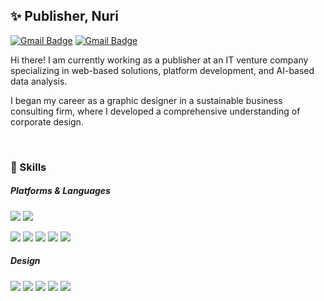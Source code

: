 <h2>✨ Publisher, Nuri</h2>

 [![Gmail Badge](https://img.shields.io/badge/naver-03C75A?style=flat-square&logo=naver&logoColor=white&link=mailto:qqq4020@naver.com)](mailto:qqq4020@naver.com) [![Gmail Badge](https://img.shields.io/badge/Gmail-000000?style=flat-square&logo=Gmail&logoColor=white&link=mailto:nuinurss@gmail.com)](mailto:nuinurss@gmail.com)

<p>Hi there! I am currently working as a publisher at an IT venture company specializing in web-based solutions, platform development, and AI-based data analysis. 
  
  I began my career as a graphic designer in a sustainable business consulting firm, where I developed a comprehensive understanding of corporate design.</p>
<br/>

<h3>💪 Skills </h2>

##### Platforms & Languages

<!--
**NuriSeol/NuriSeol** is a ✨ _special_ ✨ repository because its `README.md` (this file) appears on your GitHub profile.

Here are some ideas to get you started:

- 🔭 I’m currently working on ...
- 🌱 I’m currently learning ...
- 👯 I’m looking to collaborate on ...
- 🤔 I’m looking for help with ...
- 💬 Ask me about ...
- 📫 How to reach me: ...
- 😄 Pronouns: ...
- ⚡ Fun fact: ...
-->

<img src="https://img.shields.io/badge/React-61DAFB?style=flat-square&logo=react&logoColor=white"/> <img src="https://img.shields.io/badge/angular-D6002F?style=flat-square&logo=angular&logoColor=white"/>

<img src="https://img.shields.io/badge/TypeScript-3178C6?style=flat-square&logo=typescript&logoColor=white"/> <img src="https://img.shields.io/badge/JavaScript-F7DF1E?style=flat-square&logo=javascript&logoColor=white"/> <img src="https://img.shields.io/badge/Tailwind CSS-06B6D4?style=flat-square&logo=tailwindcss&logoColor=white"/> <img src="https://img.shields.io/badge/CSS3-1572B6?style=flat-square&logo=css3&logoColor=white"/> <img src="https://img.shields.io/badge/HTML5-E34F26?style=flat-square&logo=html5&logoColor=white"/>

##### Design

<img src="https://img.shields.io/badge/Figma-F24E1E?style=flat-square&logo=figma&logoColor=white"/> <img src="https://img.shields.io/badge/Adobe XD-FF61F6?style=flat-square&logo=adobexd&logoColor=white"/> <img src="https://img.shields.io/badge/Adobe InDesign-FF3366?style=flat-square&logo=adobeindesign&logoColor=white"/> <img src="https://img.shields.io/badge/Adobe Photoshop-31A8FF?style=flat-square&logo=adobephotoshop&logoColor=white"/> <img src="https://img.shields.io/badge/Adobe Illustrator-FF9A00?style=flat-square&logo=adobeillustrator&logoColor=white"/> 
